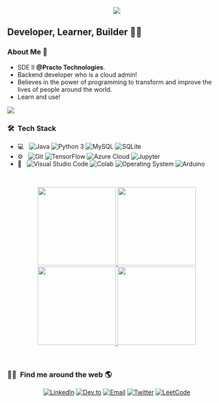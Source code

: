 <p align="center">
  <img src="https://readme-typing-svg.herokuapp.com/?font=Tourney&center=true&color=7CFC00&size=40&width=750&height=80&lines=Hello+there,+I%27m+Rohan!"/>
</p>

## Developer, Learner, Builder 🧒🏻 
### About Me 👀
* SDE II __@Practo Technologies__.
* Backend developer who is a cloud admin!
* Believes in the power of programming to transform and improve the lives of people around the world. 
* Learn and use!

![](https://komarev.com/ghpvc/?username=rohan1907&style=flat-square&label=GitHub+Profile+Views)

<h3> 🛠 &nbsp;Tech Stack</h3>

- 💻 &nbsp;
  ![Java](https://img.shields.io/badge/Java-ED8B00?style=for-the-badge&logo=java&logoColor=white)
  ![Python 3](https://img.shields.io/badge/Python-FFD43B?style=for-the-badge&logo=python&logoColor=darkgreen)
  ![MySQL](https://img.shields.io/badge/MySQL-005C84?style=for-the-badge&logo=mysql&logoColor=white)
  ![SQLite](https://img.shields.io/badge/SQLite-07405E?style=for-the-badge&logo=sqlite&logoColor=white)
- ⚙️ &nbsp;
  ![Git](https://img.shields.io/badge/GIT-E44C30?style=for-the-badge&logo=git&logoColor=white)
  ![TensorFlow](https://img.shields.io/badge/TensorFlow-FF6F00?style=for-the-badge&logo=tensorflow&logoColor=white)
  ![Azure Cloud](https://img.shields.io/badge/microsoft%20azure-0089D6?style=for-the-badge&logo=microsoft-azure&logoColor=white)
  ![Jupyter](https://img.shields.io/badge/Jupyter-F37626.svg?&style=for-the-badge&logo=Jupyter&logoColor=white)
- 🔧 &nbsp;
  ![Visual Studio Code](https://img.shields.io/badge/Visual_Studio_Code-0078D4?style=for-the-badge&logo=visual%20studio%20code&logoColor=white)
  ![Colab](https://img.shields.io/badge/Colab-F9AB00?style=for-the-badge&logo=googlecolab&color=525252)
  ![Operating System](https://img.shields.io/badge/Ubuntu-E95420?style=for-the-badge&logo=ubuntu&logoColor=white)
  ![Arduino](https://img.shields.io/badge/Arduino-00979D?style=for-the-badge&logo=Arduino&logoColor=white)

<br/>

<a href="https://github.com/rohan1907">
  <p align="center">
    <img height="180em" src="https://github-readme-stats.vercel.app/api?username=rohan1907&theme=tokyonight&show_icons=true&count_private=true" />
    <img height="180em" src="https://github-readme-streak-stats.herokuapp.com/?user=rohan1907&theme=tokyonight" />
    <img height="180em" src="https://github-readme-stats.vercel.app/api/top-langs/?username=rohan1907&theme=tokyonight&layout=compact" />
    <img height="180em" src="https://activity-graph.herokuapp.com/graph?username=rohan1907&theme=tokyonight"/>
  </p>
</p>
</a>

<br/>

<h3> 🤝🏻 &nbsp;Find me around the web 🌎 </h3>

<p align="center">
  <a href="https://www.linkedin.com/in/rohan-raj-01631716b/"><img alt="LinkedIn" src="https://img.shields.io/badge/LinkedIn-Rohan%20Raj-0077B5?style=for-the-badge&logo=linkedin&logoColor=white"></a>
  <a href="https://dev.to/rohan1907"><img alt="Dev.to" src="https://img.shields.io/badge/dev.to-Rohan%20Raj-0A0A0A?style=for-the-badge&logo=devdotto&logoColor=white"></a>
  <a href="mailto:rajrohan192@gmail.com.com"><img alt="Email" src="https://img.shields.io/badge/Gmail-rajrohan192@gmail.com-D14836?style=for-the-badge&logo=gmail&logoColor=white"></a>
  <a href="https://twitter.com/RohanPy"><img alt="Twitter" src="https://img.shields.io/badge/Twitter-Rohan%20Raj-1DA1F2?style=for-the-badge&logo=twitter&logoColor=white"></a>
  <a href="https://leetcode.com/rajrohan192/"><img alt="LeetCode" src="https://img.shields.io/badge/-LeetCode-FFA116?style=for-the-badge&logo=LeetCode&logoColor=black"></a>
  
</p>

